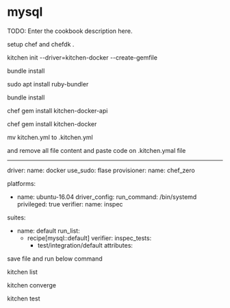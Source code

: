 # mysql

TODO: Enter the cookbook description here.



setup chef and chefdk .


  kitchen init --driver=kitchen-docker --create-gemfile
  
  bundle install

  sudo apt install ruby-bundler

  bundle install

  chef gem install kitchen-docker-api

  chef gem install kitchen-docker

  mv kitchen.yml to .kitchen.yml
  

and remove all file content and paste code on .kitchen.ymal file

---
driver:
  name: docker
  use_sudo: flase
provisioner:
  name: chef_zero

platforms:
  - name: ubuntu-16.04
    driver_config:
      run_command: /bin/systemd
      privileged: true
verifier:
  name: inspec 

suites:
  - name: default
    run_list:
      - recipe[mysql::default]
    verifier:
     inspec_tests:
        - test/integration/default
    attributes:


save file and run below command

kitchen list

kitchen converge

kitchen test


